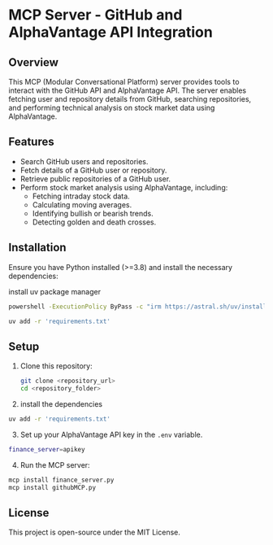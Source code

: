 # MCP Server - GitHub and AlphaVantage API Integration

## Overview
This MCP (Modular Conversational Platform) server provides tools to interact with the GitHub API and AlphaVantage API. The server enables fetching user and repository details from GitHub, searching repositories, and performing technical analysis on stock market data using AlphaVantage.

## Features
- Search GitHub users and repositories.
- Fetch details of a GitHub user or repository.
- Retrieve public repositories of a GitHub user.
- Perform stock market analysis using AlphaVantage, including:
  - Fetching intraday stock data.
  - Calculating moving averages.
  - Identifying bullish or bearish trends.
  - Detecting golden and death crosses.

## Installation
Ensure you have Python installed (>=3.8) and install the necessary dependencies:

install uv package manager
```sh
powershell -ExecutionPolicy ByPass -c "irm https://astral.sh/uv/install.ps1 | iex"
```

```sh
uv add -r 'requirements.txt'
```

## Setup
1. Clone this repository:
   ```sh
   git clone <repository_url>
   cd <repository_folder>
   ```
2. install the dependencies
```sh
uv add -r 'requirements.txt'
```

3. Set up your AlphaVantage API key in the `.env` variable.
```sh
finance_server=apikey
```
4. Run the MCP server:
```sh
mcp install finance_server.py
mcp install githubMCP.py
```



## License
This project is open-source under the MIT License.

